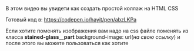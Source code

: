В этом видео вы увидети как создать простой коллаж на HTML CSS

Готовый код в: https://codepen.io/hayit/pen/abzLKPa

Если хотите поменять изображения вам надо на css файле поменять из класса **stained-glass__part** 
background-image: url(*на свою ссылку*)
и после этого вы можете пользоваться как хотите
